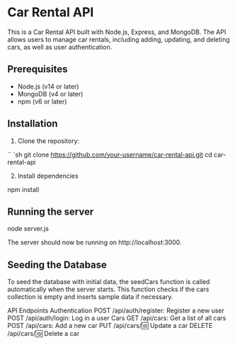 # Car Rental API

This is a Car Rental API built with Node.js, Express, and MongoDB. The API allows users to manage car rentals, including adding, updating, and deleting cars, as well as user authentication.

## Prerequisites

- Node.js (v14 or later)
- MongoDB (v4 or later)
- npm (v6 or later)

## Installation

1. Clone the repository:

`` `sh
git clone https://github.com/your-username/car-rental-api.git
cd car-rental-api

2. Install dependencies

npm install

## Running the server
node server.js

The server should now be running on http://localhost:3000.

## Seeding the Database
To seed the database with initial data, the seedCars function is called automatically when the server starts. This function checks if the cars collection is empty and inserts sample data if necessary.

API Endpoints
Authentication
POST /api/auth/register: Register a new user
POST /api/auth/login: Log in a user
Cars
GET /api/cars: Get a list of all cars
POST /api/cars: Add a new car
PUT /api/cars/:id: Update a car
DELETE /api/cars/:id: Delete a car
